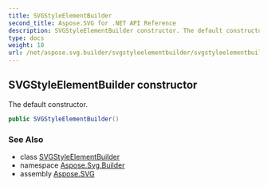 ```yaml
---
title: SVGStyleElementBuilder
second_title: Aspose.SVG for .NET API Reference
description: SVGStyleElementBuilder constructor. The default constructor
type: docs
weight: 10
url: /net/aspose.svg.builder/svgstyleelementbuilder/svgstyleelementbuilder/
---
```

## SVGStyleElementBuilder constructor

The default constructor.

```csharp
public SVGStyleElementBuilder()
```

### See Also

* class [SVGStyleElementBuilder](../)
* namespace [Aspose.Svg.Builder](../../../aspose.svg.builder/)
* assembly [Aspose.SVG](../../../)
